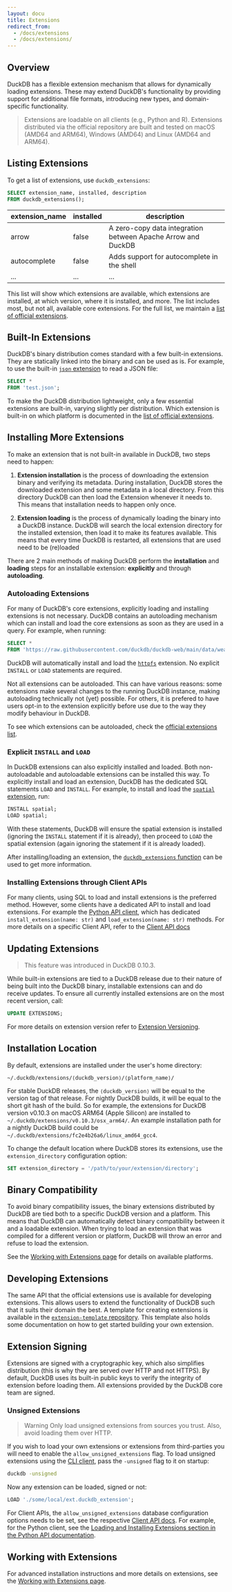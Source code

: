 ```yaml
---
layout: docu
title: Extensions
redirect_from:
  - /docs/extensions
  - /docs/extensions/
---
```


## Overview

DuckDB has a flexible extension mechanism that allows for dynamically loading extensions.
These may extend DuckDB's functionality by providing support for additional file formats, introducing new types, and domain-specific functionality.

> Extensions are loadable on all clients (e.g., Python and R).
> Extensions distributed via the official repository are built and tested on macOS (AMD64 and ARM64), Windows (AMD64) and Linux (AMD64 and ARM64).

## Listing Extensions

To get a list of extensions, use `duckdb_extensions`:

```sql
SELECT extension_name, installed, description
FROM duckdb_extensions();
```

<div class="narrow_table"></div>

| extension_name    | installed | description                                                  |
|-------------------|-----------|--------------------------------------------------------------|
| arrow             | false     | A zero-copy data integration between Apache Arrow and DuckDB |
| autocomplete      | false     | Adds support for autocomplete in the shell                   |
| ...               | ...       | ...                                                          |

This list will show which extensions are available, which extensions are installed, at which version, where it is installed, and more. 
The list includes most, but not all, available core extensions. For the full list, we maintain a [list of official extensions](official_extensions).

## Built-In Extensions

DuckDB's binary distribution comes standard with a few built-in extensions. They are statically linked into the binary and can be used as is.
For example, to use the built-in [`json` extension](json) to read a JSON file:

```sql
SELECT *
FROM 'test.json';
```

To make the DuckDB distribution lightweight, only a few essential extensions are built-in, varying slightly per distribution. Which extension is built-in on which platform is documented in the [list of official extensions](official_extensions#default-extensions).

## Installing More Extensions

To make an extension that is not built-in available in DuckDB, two steps need to happen:

1. **Extension installation** is the process of downloading the extension binary and verifying its metadata. During installation, 
DuckDB stores the downloaded extension and some metadata in a local directory. From this directory DuckDB can then load the Extension whenever 
it needs to. This means that installation needs to happen only once.

2. **Extension loading** is the process of dynamically loading the binary into a DuckDB instance. DuckDB will search the local extension
directory for the installed extension, then load it to make its features available. This means that every time DuckDB is restarted, all
extensions that are used need to be (re)loaded

There are 2 main methods of making DuckDB perform the **installation** and **loading** steps for an installable extension: **explicitly** and through **autoloading**.

### Autoloading Extensions

For many of DuckDB's core extensions, explicitly loading and installing extensions is not necessary. DuckDB contains an autoloading mechanism
which can install and load the core extensions as soon as they are used in a query. For example, when running:

```sql
SELECT *
FROM 'https://raw.githubusercontent.com/duckdb/duckdb-web/main/data/weather.csv';
```

DuckDB will automatically install and load the [`httpfs`](httpfs) extension. No explicit `INSTALL` or `LOAD` 
statements are required.

Not all extensions can be autoloaded. This can have various reasons: some extensions make several changes 
to the running DuckDB instance, making autoloading technically not (yet) possible. For others, it is prefered to have
users opt-in to the extension explicitly before use due to the way they modify behaviour in DuckDB.

To see which extensions can be autoloaded, check the [official extensions list](official_extensions).

### Explicit `INSTALL` and `LOAD`

In DuckDB extensions can also explicitly installed and loaded. Both non-autoloadable and autoloadable extensions can be installed this way. 
To explicitly install and load an extension, DuckDB has the dedicated SQL statements `LOAD` and `INSTALL`. For example,
to install and load the [`spatial` extension](spatial), run:

```sql
INSTALL spatial;
LOAD spatial;
```

With these statements, DuckDB will ensure the spatial extension is installed (ignoring the `INSTALL` statement if it is already), then proceed
to `LOAD` the spatial extension (again ignoring the statement if it is already loaded).

After installing/loading an extension, the [`duckdb_extensions` function](#listing-extensions) can be used to get more information.

### Installing Extensions through Client APIs

For many clients, using SQL to load and install extensions is the preferred method. However, some clients have a dedicated
API to install and load extensions. For example the [Python API client](../api/python/overview#loading-and-installing-extensions), 
which has dedicated `install_extension(name: str)` and `load_extension(name: str)` methods. For more details on a specific Client API, refer
to the [Client API docs](../api/overview)

## Updating Extensions

> This feature was introduced in DuckDB 0.10.3.

While built-in extensions are tied to a DuckDB release due to their nature of being built into the DuckDB binary, installable extensions 
can and do receive updates. To ensure all currently installed extensions are on the most recent version, call:

```sql
UPDATE EXTENSIONS;
```

For more details on extension version refer to [Extension Versioning](versioning_of_extensions).

## Installation Location

By default, extensions are installed under the user's home directory:

```text
~/.duckdb/extensions/⟨duckdb_version⟩/⟨platform_name⟩/
```

For stable DuckDB releases, the `⟨duckdb_version⟩` will be equal to the version tag of that release. For nightly DuckDB builds, it will be equal
to the short git hash of the build. So for example, the extensions for DuckDB version v0.10.3 on macOS ARM64 (Apple Silicon) are installed to `~/.duckdb/extensions/v0.10.3/osx_arm64/`. 
An example installation path for a nightly DuckDB build could be `~/.duckdb/extensions/fc2e4b26a6/linux_amd64_gcc4`.

To change the default location where DuckDB stores its extensions, use the `extension_directory` configuration option:

```sql
SET extension_directory = '/path/to/your/extension/directory';
```

## Binary Compatibility

To avoid binary compatibility issues, the binary extensions distributed by DuckDB are tied both to a specific DuckDB version and a platform. This means 
that DuckDB can automatically detect binary compatibility between it and a loadable extension. When trying to load an extension that was compiled for a 
different version or platform, DuckDB will throw an error and refuse to load the extension.

See the [Working with Extensions page](working_with_extensions#platforms) for details on available platforms.

## Developing Extensions

The same API that the official extensions use is available for developing extensions. This allows users to extend the functionality of DuckDB such that it suits their domain the best.
A template for creating extensions is available in the [`extension-template` repository](https://github.com/duckdb/extension-template/). This template also holds some documentation on how to get started building your own extension.

## Extension Signing

Extensions are signed with a cryptographic key, which also simplifies distribution (this is why they are served over HTTP and not HTTPS).
By default, DuckDB uses its built-in public keys to verify the integrity of extension before loading them.
All extensions provided by the DuckDB core team are signed.

### Unsigned Extensions

> Warning Only load unsigned extensions from sources you trust. Also, avoid loading them over HTTP.

If you wish to load your own extensions or extensions from third-parties you will need to enable the `allow_unsigned_extensions` flag.
To load unsigned extensions using the [CLI client](../api/cli/overview), pass the `-unsigned` flag to it on startup:

```bash
duckdb -unsigned
```

Now any extension can be loaded, signed or not:

```sql
LOAD './some/local/ext.duckdb_extension';
```

For Client APIs, the `allow_unsigned_extensions` database configuration options needs to be set, see the respective [Client API docs](../api/overview). 
For example, for the Python client, see the [Loading and Installing Extensions section in the Python API documentation](../api/python/overview#loading-and-installing-extensions).

## Working with Extensions

For advanced installation instructions and more details on extensions, see the [Working with Extensions page](working_with_extensions).
